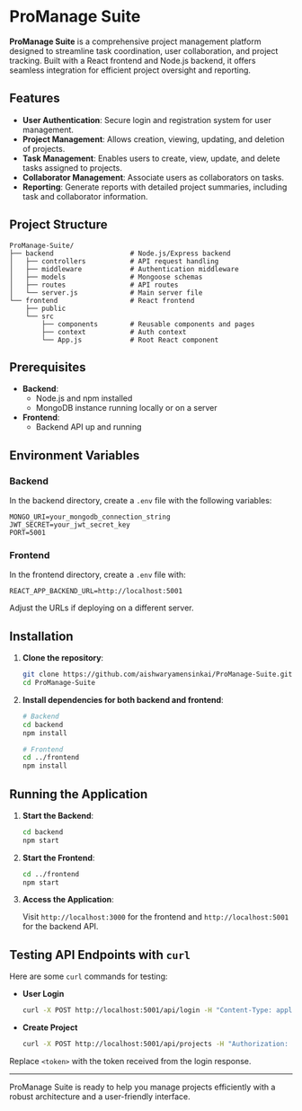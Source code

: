 
# ProManage Suite

**ProManage Suite** is a comprehensive project management platform designed to streamline task coordination, user collaboration, and project tracking. Built with a React frontend and Node.js backend, it offers seamless integration for efficient project oversight and reporting.

## Features

- **User Authentication**: Secure login and registration system for user management.
- **Project Management**: Allows creation, viewing, updating, and deletion of projects.
- **Task Management**: Enables users to create, view, update, and delete tasks assigned to projects.
- **Collaborator Management**: Associate users as collaborators on tasks.
- **Reporting**: Generate reports with detailed project summaries, including task and collaborator information.

## Project Structure

```
ProManage-Suite/
├── backend                   # Node.js/Express backend
│   ├── controllers           # API request handling
│   ├── middleware            # Authentication middleware
│   ├── models                # Mongoose schemas
│   ├── routes                # API routes
│   └── server.js             # Main server file
└── frontend                  # React frontend
    ├── public
    └── src
        ├── components        # Reusable components and pages
        ├── context           # Auth context
        └── App.js            # Root React component
```

## Prerequisites

- **Backend**:
  - Node.js and npm installed
  - MongoDB instance running locally or on a server
- **Frontend**:
  - Backend API up and running

## Environment Variables

### Backend

In the backend directory, create a `.env` file with the following variables:

```plaintext
MONGO_URI=your_mongodb_connection_string
JWT_SECRET=your_jwt_secret_key
PORT=5001
```

### Frontend

In the frontend directory, create a `.env` file with:

```plaintext
REACT_APP_BACKEND_URL=http://localhost:5001
```

Adjust the URLs if deploying on a different server.

## Installation

1. **Clone the repository**:

   ```bash
   git clone https://github.com/aishwaryamensinkai/ProManage-Suite.git
   cd ProManage-Suite
   ```

2. **Install dependencies for both backend and frontend**:

   ```bash
   # Backend
   cd backend
   npm install

   # Frontend
   cd ../frontend
   npm install
   ```

## Running the Application

1. **Start the Backend**:

   ```bash
   cd backend
   npm start
   ```

2. **Start the Frontend**:

   ```bash
   cd ../frontend
   npm start
   ```

3. **Access the Application**:

   Visit `http://localhost:3000` for the frontend and `http://localhost:5001` for the backend API.

## Testing API Endpoints with `curl`

Here are some `curl` commands for testing:

- **User Login**
  ```bash
  curl -X POST http://localhost:5001/api/login -H "Content-Type: application/json" -d '{"email": "user@example.com", "password": "password"}'
  ```

- **Create Project**
  ```bash
  curl -X POST http://localhost:5001/api/projects -H "Authorization: Bearer <token>" -H "Content-Type: application/json" -d '{"name": "New Project", "status": "In Progress"}'
  ```

Replace `<token>` with the token received from the login response.

---

ProManage Suite is ready to help you manage projects efficiently with a robust architecture and a user-friendly interface.
